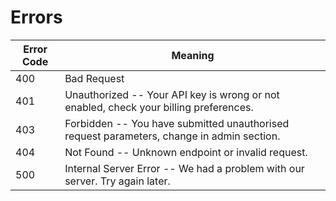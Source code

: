 # Errors

Error Code | Meaning
---------- | -------
400 | Bad Request
401 | Unauthorized -- Your API key is wrong or not enabled, check your billing preferences.
403 | Forbidden -- You have submitted unauthorised request parameters, change in admin section.
404 | Not Found -- Unknown endpoint or invalid request.
500 | Internal Server Error -- We had a problem with our server. Try again later.

